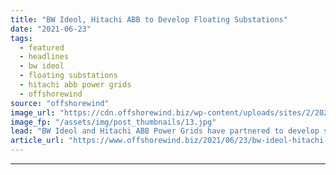 ```yaml
---
title: "BW Ideol, Hitachi ABB to Develop Floating Substations"
date: "2021-06-23"
tags: 
  - featured
  - headlines
  - bw ideol
  - floating substations
  - hitachi abb power grids
  - offshorewind
source: "offshorewind"
image_url: "https://cdn.offshorewind.biz/wp-content/uploads/sites/2/2021/06/23093002/Bw-Ideol.jpg"
image_fp: "/assets/img/post_thumbnails/13.jpg"
lead: "BW Ideol and Hitachi ABB Power Grids have partnered to develop scalable floating substations"
article_url: "https://www.offshorewind.biz/2021/06/23/bw-ideol-hitachi-abb-to-develop-floating-substations/"
---
```


---
